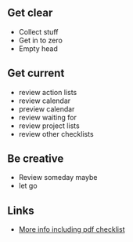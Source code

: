 ## Get clear
- Collect stuff
- Get in to zero
- Empty head
## Get current
- review action lists
- review calendar
- preview calendar
- review waiting for
- review project lists
- review other checklists
## Be creative
- Review someday maybe
- let go

## Links
- [More info including pdf checklist](https://gettingthingsdone.com/2018/08/episode-43-the-power-of-the-gtd-weekly-review/)